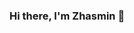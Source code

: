 ### Hi there, I'm Zhasmin 👋

<!--
**zhasminmaksatbekova/zhasminmaksatbekova** is a ✨ _special_ ✨ repository because its `README.md` (this file) appears on your GitHub profile.

Here are some ideas to get you started:
- I'm front-end developer
- 🔭 I’m currently working whith HTML, CSS, SCSS
- 🌱 I’m currently learning JavaScript
- 👯 I’m looking to collaborate on ...
- 🤔 I’m looking for help with ...
- 💬 Ask me about ...
- 📫 How to reach me: telegram: @maksatbekovva, e-mail: jasminemaksatbeko@gmail.com, phone number: +996703152540
- 😄 Pronouns: ...
- ⚡ Fun fact: ...
-->
